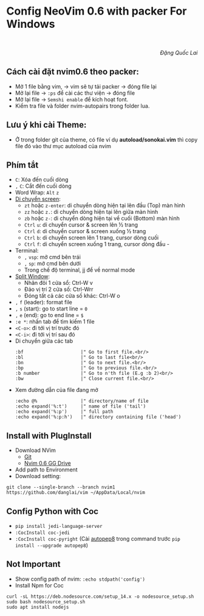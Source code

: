 # Config NeoVim 0.6 with packer For Windows

<br/>
<p align='right'><em>Đặng Quốc Lai</em></p>

## Cách cài đặt nvim0.6 theo packer:
- Mở 1 file bằng vim, -> vim sẽ tự tải packer -> đóng file lại
- Mở lại file -> `:ps` để cài các thư viện -> đóng file
- Mở lại file -> `Semshi enable` để kích hoạt font.
- Kiểm tra file và folder nvim-autopairs trong folder lua. 

## Lưu ý khi cài Theme:
- Ở trong folder git của theme, có file ví dụ **autoload/sonokai.vim** thì copy file đó vào thư mục autoload của nvim
## Phím tắt
- `C`: Xóa đến cuối dòng
- `,` `C`: Cắt đến cuối dòng 
- Word Wrap: `Alt` `z`
- [Di chuyển screen](https://stackoverflow.com/questions/3458689/how-to-move-screen-without-moving-cursor-in-vim):
  - `zt` hoặc `z-enter`: di chuyển dòng hiện tại lên đầu (Top) màn hình
  - `zz` hoặc `z.`: di chuyển dòng hiện tại lên giữa màn hình
  - `zb` hoặc `z-`: di chuyển dòng hiện tại về cuối (Bottom) màn hình
  - `Ctrl` `u`: di chuyển cursor & screen lên ½ trang
  - `Ctrl` `d`: di chuyển cursor & screen xuống ½ trang
  - `Ctrl` `b`: di chuyển screen lên 1 trang, cursor dòng cuối
  - `Ctrl` `f`: di chuyển screen xuống 1 trang, cursor dòng đầu  - 
- Terminal:
  - `,` `vsp`: mở cmd bên trái
  - `,` `sp`: mở cmd bên dưới
  - Trong chế độ terminal, jj để về normal mode
- [Split Window](https://gist.github.com/Starefossen/5957088):
  - Nhân đôi 1 cửa sổ: Ctrl-W v
  - Đảo vị trí 2 cửa số: Ctrl-Wrr
  - Đóng tất cả các cửa số khác: Ctrl-W o
- `,` `f` (leader): format file 
- `,` `s` (start): go to start line = `0`
- `,` `e` (end): go to end line = `$` 
- `:e *`: nhấn tab để tìm kiếm 1 file
- `<C-o>`: đi tới vị trí trước đó
- `<C-i>`: đi tới vị trí sau đó
- Di chuyển giữa các tab
    ```vim
    :bf                     |" Go to first file.<br/>
    :bl                     |" Go to last file<br/>
    :bn                     |" Go to next file.<br/>
    :bp                     |" Go to previous file.<br/>
    :b number               |" Go to n'th file (E.g :b 2)<br/>
    :bw                     |" Close current file.<br/>
    ```
- Xem đường dẫn của file đang mở
    ```vim
    :echo @%                |" directory/name of file
    :echo expand('%:t')     |" name of file ('tail')
    :echo expand('%:p')     |" full path
    :echo expand('%:p:h')   |" directory containing file ('head')
    ```
## Install with PlugInstall
- Download NVim
  - [Git](https://github.com/neovim/neovim/releases/tag/nightly)
  - [Nvim 0.6 GG Drive](https://drive.google.com/file/d/14JuitC9dE7uXDbm57sZa8sCAeu7L0QBq)
- Add path to Environment
- Download setting:
```
git clone --single-branch --branch nvim1 https://github.com/danglai/vim ~/AppData/Local/nvim
```

## Config Python with Coc
- `pip install jedi-language-server`
- `:CocInstall coc-jedi`
- `:CocInstall coc-pyright` (Cài [autopep8](https://pypi.org/project/autopep8/) trong command trước `pip install --upgrade autopep8`)

## Not Important
- Show config path of nvim: `:echo stdpath('config')`
- Install Npm for Coc
```
curl -sL https://deb.nodesource.com/setup_14.x -o nodesource_setup.sh
sudo bash nodesource_setup.sh
sudo apt install nodejs
```

